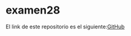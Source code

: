 # examen28

El link de este repositorio es el siguiente:[GitHub](https://github.com/joseluis031/examen28.git)
